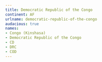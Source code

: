 ```yaml
---
title: Democratic Republic of the Congo
continent: AF
urlname: democratic-republic-of-the-congo
audacious: true
names:
- Congo (Kinshasa)
- Democratic Republic of the Congo
- CD
- DRC
- COD
---
```



